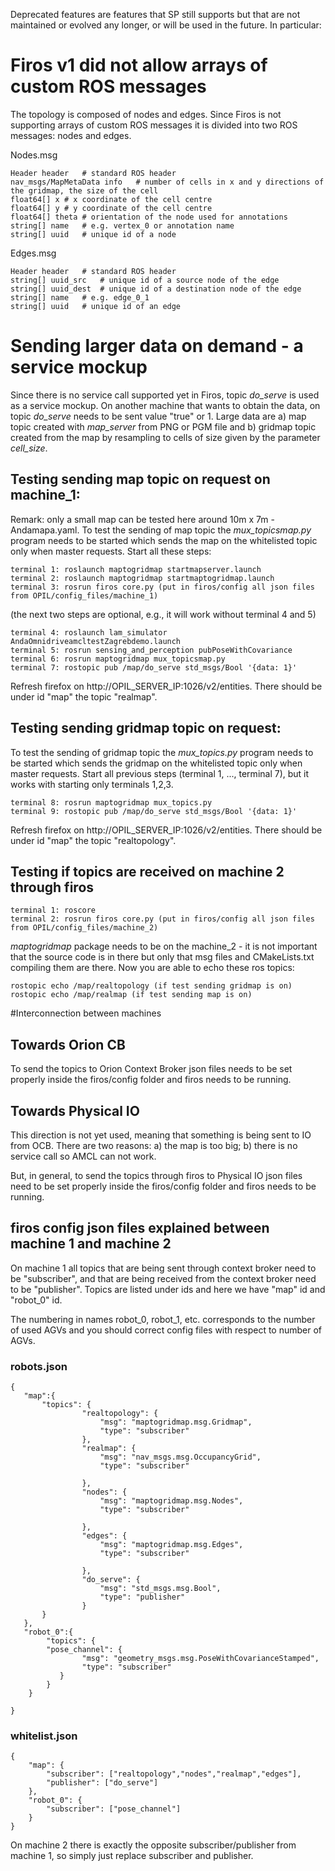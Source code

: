 Deprecated features are features that SP still supports but that are not maintained or evolved any longer, or will be used in the future. In particular:

# Firos v1 did not allow arrays of custom ROS messages

The topology is composed of nodes and edges. Since Firos is not supporting arrays of custom ROS messages it is divided into two ROS messages: nodes and edges.

Nodes.msg

	Header header	# standard ROS header
	nav_msgs/MapMetaData info	# number of cells in x and y directions of the gridmap, the size of the cell
	float64[] x	# x coordinate of the cell centre
	float64[] y	# y coordinate of the cell centre
	float64[] theta # orientation of the node used for annotations
	string[] name	# e.g. vertex_0 or annotation name
	string[] uuid	# unique id of a node
	
Edges.msg

	Header header	# standard ROS header 
	string[] uuid_src	# unique id of a source node of the edge
	string[] uuid_dest	# unique id of a destination node of the edge
	string[] name	# e.g. edge_0_1
	string[] uuid	# unique id of an edge

# Sending larger data on demand - a service mockup
Since there is no service call supported yet in Firos, topic _do_serve_ is used as a service mockup. On another machine that wants to obtain the data, on topic _do_serve_ needs to be sent value "true" or 1. Large data are a) map topic created with _map_server_ from PNG or PGM file and b) gridmap topic created from the map by resampling to cells of size given by the parameter _cell_size_.

## Testing sending map topic on request on machine_1:
Remark: only a small map can be tested here around 10m x 7m - Andamapa.yaml.
To test the sending of map topic the _mux_topicsmap.py_ program needs to be started which sends the map on the whitelisted topic only when master requests.
Start all these steps:
```
terminal 1: roslaunch maptogridmap startmapserver.launch
terminal 2: roslaunch maptogridmap startmaptogridmap.launch
terminal 3: rosrun firos core.py (put in firos/config all json files from OPIL/config_files/machine_1)
```
(the next two steps are optional, e.g., it will work without terminal 4 and 5) 
```
terminal 4: roslaunch lam_simulator AndaOmnidriveamcltestZagrebdemo.launch
terminal 5: rosrun sensing_and_perception pubPoseWithCovariance
terminal 6: rosrun maptogridmap mux_topicsmap.py
terminal 7: rostopic pub /map/do_serve std_msgs/Bool '{data: 1}'
```
Refresh firefox on http://OPIL_SERVER_IP:1026/v2/entities.
There should be under id "map" the topic "realmap".

## Testing sending gridmap topic on request:
To test the sending of gridmap topic the _mux_topics.py_ program needs to be started which sends the gridmap on the whitelisted topic only when master requests.
Start all previous steps (terminal 1, ..., terminal 7), but it works with starting only terminals 1,2,3.
```
terminal 8: rosrun maptogridmap mux_topics.py
terminal 9: rostopic pub /map/do_serve std_msgs/Bool '{data: 1}'
```
Refresh firefox on http://OPIL_SERVER_IP:1026/v2/entities.
There should be under id "map" the topic "realtopology".


## Testing if topics are received on machine 2 through firos
```
terminal 1: roscore
terminal 2: rosrun firos core.py (put in firos/config all json files from OPIL/config_files/machine_2)
```
_maptogridmap_ package needs to be on the machine_2 - it is not important that the source code is in there but only that msg files and CMakeLists.txt compiling them are there.
Now you are able to echo these ros topics:
```
rostopic echo /map/realtopology (if test sending gridmap is on)
rostopic echo /map/realmap (if test sending map is on)
```

#Interconnection between machines

## Towards Orion CB
To send the topics to Orion Context Broker json files needs to be set properly inside the firos/config folder and firos needs to be running.

## Towards Physical IO

This direction is not yet used, meaning that something is being sent to IO from OCB. There are two reasons: a) the map is too big; b) there is no service call so AMCL can not work.

But, in general, to send the topics through firos to Physical IO json files need to be set properly inside the firos/config folder and firos needs to be running.

## firos config json files explained between machine 1 and machine 2

On machine 1 all topics that are being sent through context broker need to be "subscriber", and that are being received from the context broker need to be "publisher". Topics are listed under ids and here we have "map" id and "robot_0" id.

The numbering in names robot_0, robot_1, etc. corresponds to the number of used AGVs and you should correct config files with respect to number of AGVs.

### robots.json
```
{
   "map":{
       "topics": {
                "realtopology": {
                    "msg": "maptogridmap.msg.Gridmap",
                    "type": "subscriber"
                },
            	"realmap": {
                	"msg": "nav_msgs.msg.OccupancyGrid",
                	"type": "subscriber"

            	},
            	"nodes": {
                	"msg": "maptogridmap.msg.Nodes",
                	"type": "subscriber"

            	},
            	"edges": {
                	"msg": "maptogridmap.msg.Edges",
                	"type": "subscriber"

            	},
                "do_serve": {
                    "msg": "std_msgs.msg.Bool",
                    "type": "publisher"
                }
       }
   },
   "robot_0":{
        "topics": {
	    "pose_channel": {
                "msg": "geometry_msgs.msg.PoseWithCovarianceStamped",
                "type": "subscriber"
 	       }
	    }
	}

}
```
### whitelist.json
```
{
    "map": {
        "subscriber": ["realtopology","nodes","realmap","edges"],
        "publisher": ["do_serve"]
    },
    "robot_0": {
        "subscriber": ["pose_channel"]
    }
}
```
On machine 2 there is exactly the opposite subscriber/publisher from machine 1, so simply just replace subscriber and publisher.


